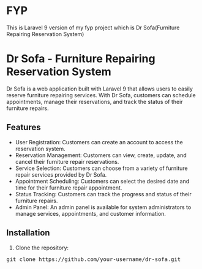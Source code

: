 # FYP
This is Laravel 9 version of my fyp project which is Dr Sofa(Furniture Repairing Reservation System)

# Dr Sofa - Furniture Repairing Reservation System

Dr Sofa is a web application built with Laravel 9 that allows users to easily reserve furniture repairing services. With Dr Sofa, customers can schedule appointments, manage their reservations, and track the status of their furniture repairs.

## Features

- User Registration: Customers can create an account to access the reservation system.
- Reservation Management: Customers can view, create, update, and cancel their furniture repair reservations.
- Service Selection: Customers can choose from a variety of furniture repair services provided by Dr Sofa.
- Appointment Scheduling: Customers can select the desired date and time for their furniture repair appointment.
- Status Tracking: Customers can track the progress and status of their furniture repairs.
- Admin Panel: An admin panel is available for system administrators to manage services, appointments, and customer information.

## Installation

1. Clone the repository:

<pre>git clone https://github.com/your-username/dr-sofa.git</pre>
